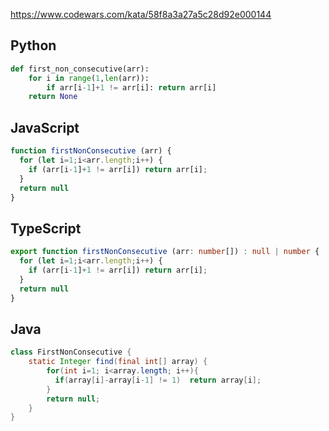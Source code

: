 https://www.codewars.com/kata/58f8a3a27a5c28d92e000144

## Python
```python
def first_non_consecutive(arr):
    for i in range(1,len(arr)):
        if arr[i-1]+1 != arr[i]: return arr[i]
    return None
```

## JavaScript
```js
function firstNonConsecutive (arr) {
  for (let i=1;i<arr.length;i++) {
    if (arr[i-1]+1 != arr[i]) return arr[i];
  } 
  return null
}
```

## TypeScript
```ts
export function firstNonConsecutive (arr: number[]) : null | number {
  for (let i=1;i<arr.length;i++) {
    if (arr[i-1]+1 != arr[i]) return arr[i];
  } 
  return null
}
```

## Java
```java
class FirstNonConsecutive {
    static Integer find(final int[] array) {
        for(int i=1; i<array.length; i++){
          if(array[i]-array[i-1] != 1)  return array[i];
        }
        return null;
    }
}
```